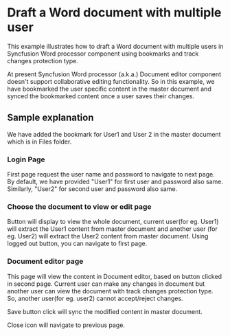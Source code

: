 # Draft a Word document with multiple user
This example illustrates how to draft a Word document with multiple users in Syncfusion Word processor component using bookmarks and track changes protection type.

At present Syncfusion Word processor (a.k.a.) Document editor component doesn't support collaborative editing functionality. So in this example, we have bookmarked the user specific content in the master document and synced the bookmarked content once a user saves their changes.

## Sample explanation

We have added the bookmark for User1 and User 2 in the master document which is in Files folder.

### Login Page

First page request the user name and password to navigate to next page. By default, we have provided "User1" for first user and password also same. Similarly, "User2" for second user and password also same.

### Choose the document to view or edit page

Button will display to view the whole document, current user(for eg. User1) will extract the User1 content from master document and another user (for eg. User2) will extract the User2 content from master document. Using logged out button, you can navigate to first page.

### Document editor page 

This page will view the content in Document editor, based on button clicked in second page. Current user can make any changes in document but another user can view the document with track changes protection type. So, another user(for eg. user2) cannot accept/reject changes.

Save button click will sync the modified content in master document.

Close icon will navigate to previous page.